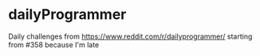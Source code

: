 # dailyProgrammer
Daily challenges from https://www.reddit.com/r/dailyprogrammer/ starting from #358 because I'm late
